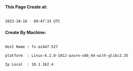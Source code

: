 
   
#### This Page Create at:

```bash

2023-10-18 - 09:47:33 UTC

```

#### Create By Machine:

```bash

Host Name : fv-az447-527

platform  : Linux-6.2.0-1012-azure-x86_64-with-glibc2.35

Ip Local  : 10.1.162.4

```

